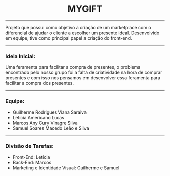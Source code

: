 <!DOCTYPE html>
<html>
  <head>
     <meta charset="UTF-8">
  </head>
  <body>
    <h1 align = "center">MYGIFT</h1>
    <hr>
    <p>Projeto que possui como objetivo a criação de um marketplace com o diferencial de ajudar o cliente a escolher um presente ideal. Desenvolvido em equipe, tive como principal papel a criação do front-end.</p>
    <hr>
    <h3>Ideia Inicial:</h3>
    <p>Uma feramenta para facilitar a compra de presentes, o problema encontrado pelo nosso grupo foi a falta de criatividade na hora de comprar presentes e com isso nos pensamos em desenvolver essa feramenta para facilitar a compra dos presentes.</p>
    <hr>
    <h3>Equipe:</h3>
    <ul>
      <li>Guilherme Rodrigues Viana Saraiva</li>
      <li>Letícia Americano Lucas</li>
      <li>Marcos Any Cury Vinagre Silva</li>
      <li>Samuel Soares Macedo Leão e Silva</li>
    </ul>
    <hr>
    <h3>Divisão de Tarefas:</h3>
    <ul>
      <li>Front-End: Letícia</li>
      <li>Back-End: Marcos</li>
      <li>Marketing e Identidade Visual: Guilherme e Samuel</li>
    </ul>
  </body>
</html>
